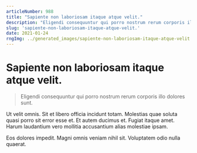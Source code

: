 ```yaml
---
articleNumber: 988
title: "Sapiente non laboriosam itaque atque velit."
description: "Eligendi consequuntur qui porro nostrum rerum corporis illo dolores sunt."
slug: 'sapiente-non-laboriosam-itaque-atque-velit.'
date: 2021-01-24
rngImg: ../generated_images/sapiente-non-laboriosam-itaque-atque-velit..jpg
---
```


# Sapiente non laboriosam itaque atque velit.

> Eligendi consequuntur qui porro nostrum rerum corporis illo dolores sunt.

Ut velit omnis. Sit et libero officia incidunt totam. Molestias quae soluta quasi porro sit error esse et. Et autem ducimus et. Fugiat itaque amet. Harum laudantium vero mollitia accusantium alias molestiae ipsam.
 Eos dolores impedit. Magni omnis veniam nihil sit. Voluptatem odio nulla quaerat.
